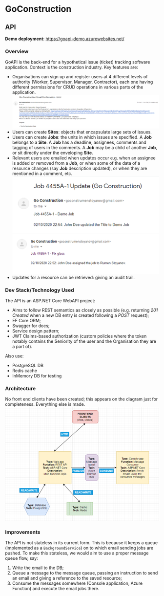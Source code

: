 # GoConstruction
## API
**Demo deployment**: https://goapi-demo.azurewebsites.net/
### Overview

GoAPI is the back-end for a hypothetical issue (ticket) tracking software application. Context is the construction industry. Key features are:

- Organisations can sign up and register users at 4 different levels of authority (Worker, Supervisor, Manager, Contractor), each one having different permissions for CRUD operations in various parts of the application.
![alt text](images/invite-supervisor.png)
- Users can create **Sites**: objects that encapsulate large sets of issues.
- Users can create **Jobs**: the units in which issues are specified. A **Job** belongs to a **Site**. A **Job** has a deadline, assignees, comments and tagging of users in the comments. A **Job** may be a child of another **Job**, or sit directly under the enveloping **Site**.
- Relevant users are emailed when updates occur e.g. when an assignee is added or removed from a **Job**, or when some of the data of a resource changes (say **Job** description updated), or when they are mentioned in a comment, etc.
![alt text](images/update-job-title.png)
![alt text](images/add-assignee.png)
- Updates for a resource can be retrieved: giving an audit trail.

### Dev Stack/Technology Used
The API is an ASP.NET Core WebAPI project:
- Aims to follow REST semantics as closely as possible (e.g. returning _201 Created_ when a new DB entry is created following a _POST_ request);
- EF Core ORM;
- Swagger for docs;
- Service design pattern;
- JWT Claims-based authorization (custom policies where the token notably contains the Seniority of the user and the Organisation they are a part of).

Also use:
- PostgreSQL DB
- Redis cache
- InMemory DB for testing

### Architecture
No front end clients have been created; this appears on the diagram just for completeness. Everything else is made.
![alt text](images/architecture-diagram.png)

### Improvements
The API is not stateless in its current form. This is because it keeps a queue (implemented as a `BackgroundService`) on to which email sending jobs are pushed. To make this stateless, we would aim to use a proper message queue flow, say:
  1. Write the email to the DB;
  2. Queue a message to the message queue, passing an instruction to send an email and giving a reference to the saved resource;
  3. Consume the messages somewhere (Console application, Azure Function) and execute the email jobs there.

